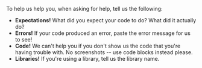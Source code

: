 To help us help you, when asking for help, tell us the following:
- **Expectations!** What did you expect your code to do? What did it actually do?
- **Errors!** If your code produced an error, paste the error message for us to see!
- **Code!** We can't help you if you don't show us the code that you're having trouble with. No screenshots -- use code blocks instead please.
- **Libraries!** If you're using a library, tell us the library name.